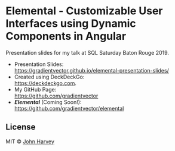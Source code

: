 # Elemental - Customizable User Interfaces using Dynamic Components in Angular

Presentation slides for my talk at SQL Saturday Baton Rouge 2019.

* Presentation Slides:          
    https://gradientvector.github.io/elemental-presentation-slides/
* Created using DeckDeckGo:   
    https://deckdeckgo.com.
* My GitHub Page:               
    https://github.com/gradientvector
* ***Elemental*** (Coming Soon!):     
    https://github.com/gradientvector/elemental


## License

MIT © [John Harvey](mailto:thegradientvector@gmail.com)

